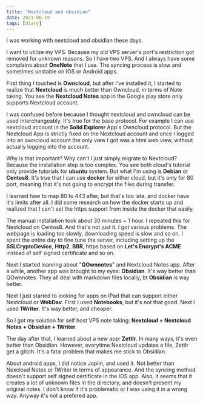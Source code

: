 ```yaml
---
title: "Nextcloud and obsidian"
date: 2021-06-19
tags: [diary]
---
```



I was working with nextcloud and obsidian these days.

I want to utilize my VPS. Because my old VPS server's port's restriction got removed for unknown reasons. So I have two VPS.
And I always have some complains about **OneNote** that I use. The syncing process is slow and sometimes unstable on IOS or Android apps.

First thing I touched is **Owncloud**, but after I've installed it, I started to realize that **Nextcloud** is much better than Owncloud, in terms of Note taking. You see the **Nextcloud Notes** app in the Google play store only supports Nextcloud account. 

I was confused before because I thought nextcloud and owncloud can be used interchangeably. It's true for the base protocol. For example I can use nextcloud account in the **Solid Explorer** App's Owncloud protocol. But the Nextcloud App is strictly fixed on the Nextcloud account and once I logged into an owncloud account the only view I got was a html web view, without actually logging into the account.

Why is that important? Why can't I just simply migrate to Nextcloud? Because the installation step is too complex. You see both cloud's tutorial only provide tutorials for **ubuntu** system. But what I'm using is **Debian** or **Centos8**. It's true that I can use **docker** for either cloud, but it's only for 80 port, meaning that it's not going to encrypt the files during transfer. 

I learned how to map 80 to 443 after, but that's too late, and docker have it's limits after all. I did some research on how the docker starts up and realized that I can't set the https support  from inside the docker that easily.

The manual installation took about 30 minutes ~ 1 hour. I repeated this for Nextcloud on Centos8. And that's not just it. I got various problems. The webpage is loading too slowly, downloading speed is slow and so on. I spent the entire day to fine tune the server, including setting up the **SSLCryptoDevice**, **Http2**, **BBR**, https based on **Let's Encrypt's ACME** instead of self signed certificate and so on.

Next I started leanring about "**QOwnnotes**" and Nextcloud Notes app. After a while, another app was brought to my eyes: **Obsidian**. It's way better than QOwnnotes. They all deal with markdown files locally, bt **Obsidian** is way better.

Next I just started to looking for apps on IPad that can support either Nextcloud or **WebDav**. First I used **Notebooks**, but it's not that good. Next I used **1Writer**. It's way better, and cheaper. 

So I got my solution for self host VPS note taking: **Nextcloud + Nextcloud Notes + Obsidian + 1Writer**.

The day after that, I learned about a new app: **Zettlr**. In many ways, it's even better than Obsidian. However, everytime Nextcloud updates a file, Zettlr get a glitch. It's a fatal problem that makes me stick to Obsidian.

About android apps, I did notice Joplin, and used it. Not better than Nexcloud Notes or 1Writer in terms of appearance. And the syncing method doesn't support self signed certificate in the IOS app. Also, it seems that it creates a lot of unknown files in the directory, and doesn't present my original notes. I don't know if it's problematic or I was using it in a wrong way. Anyway it's not a prefered app.
